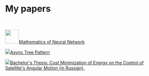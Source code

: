 # My papers

<br>

<img class="left-to-link" src="/image/page.png?v=479f3195" style="width: 44px; height: 44px;"><a href="https://guseyn.github.io/nn-math-web/">Mathematics of Neural Network</a>

<img class="left-to-link" src="/image/pdf.png?v=66dd3db3?v=66dd3db3"><a href="/pdf/Async_Tree_Pattern.pdf?v={version}">Async Tree Pattern</a>

<img class="left-to-link" src="/image/pdf.png"><a href="/pdf/diploma.pdf?v={version}">Bachelor's Thesis: Cost Minimization of Energy on the Control of Satellite's Angular Motion (in Russian).</a>
